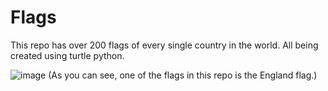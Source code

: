 # Flags
This repo has over 200 flags of every single country in the world. All being created using turtle python.

![image](https://user-images.githubusercontent.com/115407017/208027583-7991e5f6-eebd-4aa1-bf06-c2b1f058e2e5.png)
    (As you can see, one of the flags in this repo is the England flag.)
    
